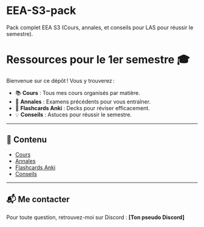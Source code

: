 # EEA-S3-pack
Pack complet EEA S3 (Cours, annales, et conseils pour LAS pour réussir le semestre).


# Ressources pour le 1er semestre 🎓

Bienvenue sur ce dépôt ! Vous y trouverez :

- 📚 **Cours** : Tous mes cours organisés par matière.
- 📖 **Annales** : Examens précédents pour vous entraîner.
- 🧠 **Flashcards Anki** : Decks pour réviser efficacement.
- 💡 **Conseils** : Astuces pour réussir le semestre.

---

## 📁 Contenu
- [Cours](./Cours/)
- [Annales](./Annales/)
- [Flashcards Anki](./Flashcards-Anki/)
- [Conseils](./Conseils/)

---

## 📬 Me contacter
Pour toute question, retrouvez-moi sur Discord : **[Ton pseudo Discord]**
